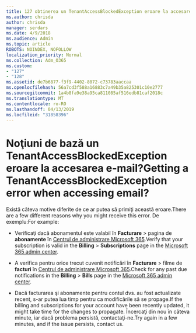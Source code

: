 ```yaml
---
title: 127 obtinerea un TenantAccessBlockedException eroare la accesarea e-mail?
ms.author: chrisda
author: chrisda
manager: serdars
ms.date: 4/9/2018
ms.audience: Admin
ms.topic: article
ROBOTS: NOINDEX, NOFOLLOW
localization_priority: Normal
ms.collection: Adm_O365
ms.custom:
- "127"
- "128"
ms.assetid: de7b6877-f3f9-4402-8072-c73783aaccaa
ms.openlocfilehash: 56a7cd3f588a16883c7a49b35a825301c10e2777
ms.sourcegitcommit: 1a4b8fa9e38a95ca811085af516edb81caf2018c
ms.translationtype: MT
ms.contentlocale: ro-RO
ms.lasthandoff: 04/13/2019
ms.locfileid: "31858396"
---
```

# <a name="getting-a-tenantaccessblockedexception-error-when-accessing-email"></a><span data-ttu-id="ef4d2-102">Noţiuni de bază un TenantAccessBlockedException eroare la accesarea e-mail?</span><span class="sxs-lookup"><span data-stu-id="ef4d2-102">Getting a TenantAccessBlockedException error when accessing email?</span></span>

<span data-ttu-id="ef4d2-103">Există câteva motive diferite de ce ar putea să primiţi această eroare.</span><span class="sxs-lookup"><span data-stu-id="ef4d2-103">There are a few different reasons why you might receive this error.</span></span> <span data-ttu-id="ef4d2-104">De exemplu:</span><span class="sxs-lookup"><span data-stu-id="ef4d2-104">For example:</span></span>

- <span data-ttu-id="ef4d2-105">Verificaţi dacă abonamentul este valabil în **Facturare** \> pagina de **abonamente** în [Centrul de administrare Microsoft 365](https://portal.office.com/adminportal/home#/subscriptions).</span><span class="sxs-lookup"><span data-stu-id="ef4d2-105">Verify that your subscription is valid in the **Billing** \> **Subscriptions** page in the [Microsoft 365 admin center](https://portal.office.com/adminportal/home#/subscriptions).</span></span>

- <span data-ttu-id="ef4d2-106">A verifica pentru orice trecut cuvenit notificări în **Facturare** \> filme de **facturi** în [Centrul de administrare Microsoft 365](https://portal.office.com/adminportal/home#/billoverview).</span><span class="sxs-lookup"><span data-stu-id="ef4d2-106">Check for any past due notifications in the **Billing** \> **Bills** page in the [Microsoft 365 admin center](https://portal.office.com/adminportal/home#/billoverview).</span></span>

- <span data-ttu-id="ef4d2-107">Dacă facturarea şi abonamente pentru contul dvs. au fost actualizate recent, s-ar putea lua timp pentru ca modificările să se propage.</span><span class="sxs-lookup"><span data-stu-id="ef4d2-107">If the billing and subscriptions for your account have been recently updated, it might take time for the changes to propagate.</span></span> <span data-ttu-id="ef4d2-108">Încercaţi din nou în câteva minute, iar dacă problema persistă, contactaţi-ne.</span><span class="sxs-lookup"><span data-stu-id="ef4d2-108">Try again in a few minutes, and if the issue persists, contact us.</span></span>
